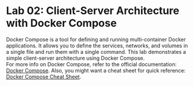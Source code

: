 # Lab 02: Client-Server Architecture with Docker Compose
Docker Compose is a tool for defining and running multi-container Docker applications. It allows you to define the services, networks, and volumes in a single file and run them with a single command. This lab demonstrates a simple client-server architecture using Docker Compose.   
For more info on Docker Compose, refer to the official documentation: [Docker Compose](https://docs.docker.com/compose/). Also, you might want a cheat sheet for quick reference: [Docker Compose Cheat Sheet](https://devhints.io/docker-compose).


